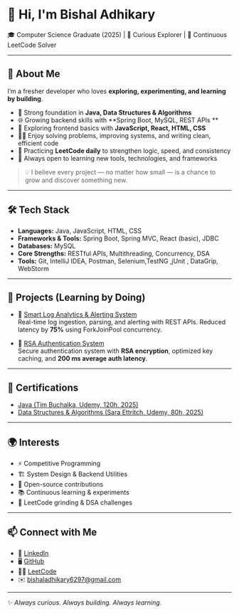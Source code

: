 
# 👋 Hi, I'm Bishal Adhikary  

🎓 Computer Science Graduate (2025) | 🌱 Curious Explorer | 🔢 Continuous LeetCode Solver  

---

## 🚀 About Me  
I’m a fresher developer who loves **exploring, experimenting, and learning by building**.  
- 🔧 Strong foundation in **Java, Data Structures & Algorithms**  
- 🌐 Growing backend skills with **Spring Boot, MySQL, REST APIs **  
- 🎨 Exploring frontend basics with **JavaScript, React, HTML, CSS**  
- 🧑‍💻 Enjoy solving problems, improving systems, and writing clean, efficient code  
- 🏹 Practicing **LeetCode daily** to strengthen logic, speed, and consistency  
- 🌱 Always open to learning new tools, technologies, and frameworks  

> 💡 I believe every project — no matter how small — is a chance to grow and discover something new.  

---

## 🛠️ Tech Stack  
- **Languages:** Java, JavaScript, HTML, CSS  
- **Frameworks & Tools:** Spring Boot, Spring MVC, React (basic), JDBC  
- **Databases:** MySQL  
- **Core Strengths:** RESTful APIs, Multithreading, Concurrency, DSA  
- **Tools:** Git, IntelliJ IDEA, Postman, Selenium,TestNG ,jUnit , DataGrip, WebStorm  

---

## 📌 Projects (Learning by Doing)  
- 🔹 [Smart Log Analytics & Alerting System](https://github.com/bishalraiganj/SpringDevelopment)  
   Real-time log ingestion, parsing, and alerting with REST APIs. Reduced latency by **75%** using ForkJoinPool concurrency.  

- 🔹 [RSA Authentication System](https://github.com/bishalraiganj/MyProjects/tree/main/RSAserver)  
   Secure authentication system with **RSA encryption**, optimized key caching, and **200 ms average auth latency**.  

---

## 📜 Certifications  
- [Java (Tim Buchalka, Udemy, 120h, 2025)](https://www.udemy.com/certificate/UC-74d8c2fa-8964-4abc-b1af-2c3a8bf7a4a5/)  
- [Data Structures & Algorithms (Sara Ettritch, Udemy, 80h, 2025)](https://www.udemy.com/certificate/UC-7e0714ff-e75a-410f-8792-2deb34f96286/)  

---

## 🌍 Interests  
- ⚡ Competitive Programming  
- 🏗️ System Design & Backend Utilities  
- 🌟 Open-source contributions  
- 📚 Continuous learning & experiments  
- 🔢 LeetCode grinding & DSA challenges  

---

## 📫 Connect with Me  
- 💼 [LinkedIn](https://linkedin.com/in/bishaladhikary111)  
- 🖥️ [GitHub](https://github.com/bishalraiganj)  
- 🧑‍💻 [LeetCode](https://leetcode.com/u/bishaladhikaryreal)  
- ✉️ bishaladhikary6297@gmail.com  

---

✨ *Always curious. Always building. Always learning.*  

<!---
bishalraiganj/bishalraiganj is a ✨ special ✨ repository because its `README.md` (this file) appears on your GitHub profile.
You can click the Preview link to take a look at your changes.
--->
